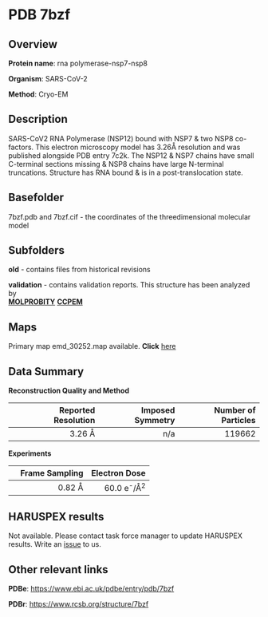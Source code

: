 # PDB 7bzf

## Overview

**Protein name**: rna polymerase-nsp7-nsp8

**Organism**: SARS-CoV-2

**Method**: Cryo-EM

## Description

SARS-CoV2 RNA Polymerase (NSP12) bound with NSP7 & two NSP8 co-factors. This electron microscopy model has 3.26Å resolution and was published alongside PDB entry 7c2k. The NSP12 & NSP7 chains have small C-terminal sections missing & NSP8 chains have large N-terminal truncations. Structure has RNA bound & is in a post-translocation state.

## Basefolder

7bzf.pdb and 7bzf.cif - the coordinates of the threedimensional molecular model

## Subfolders



**old** - contains files from historical revisions

**validation** - contains validation reports. This structure has been analyzed by <br>  [**MOLPROBITY**](https://github.com/thorn-lab/coronavirus_structural_task_force/tree/master/pdb/rna_polymerase-nsp7-nsp8/SARS-CoV-2/7bzf/validation/molprobity)   [**CCPEM**](https://github.com/thorn-lab/coronavirus_structural_task_force/tree/master/pdb/rna_polymerase-nsp7-nsp8/SARS-CoV-2/7bzf/validation/ccpem-validation)



## Maps

Primary map emd_30252.map available. **Click** [here](http://ftp.wwpdb.org/pub/emdb/structures/EMD-30252/map/) 

## Data Summary
**Reconstruction Quality and Method**

|   | Reported Resolution | Imposed Symmetry | Number of Particles |
|---|-------------:|----------------:|--------------:|
|   |3.26 Å|n/a|119662|

**Experiments**

|   | Frame Sampling | Electron Dose |
|---|-------------:|----------------:|
|   |0.82 Å|60.0 e<sup>-</sup>/Å<sup>2</sup>|

## HARUSPEX results

Not available. Please contact task force manager to update HARUSPEX results. Write an [issue](https://github.com/thorn-lab/coronavirus_structural_task_force/issues) to us.

## Other relevant links 
**PDBe**:  https://www.ebi.ac.uk/pdbe/entry/pdb/7bzf
 
**PDBr**: https://www.rcsb.org/structure/7bzf 
